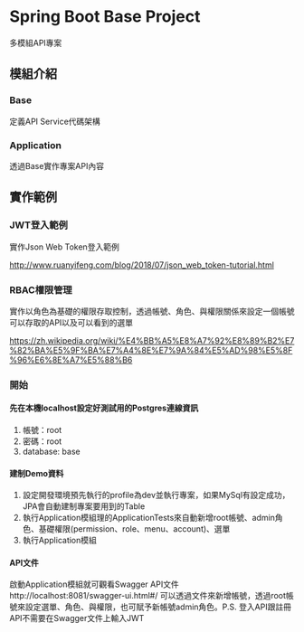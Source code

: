 # Spring Boot Base Project
多模組API專案

## 模組介紹
### Base
定義API Service代碼架構

### Application
透過Base實作專案API內容

## 實作範例
### JWT登入範例
實作Json Web Token登入範例

http://www.ruanyifeng.com/blog/2018/07/json_web_token-tutorial.html

### RBAC權限管理
實作以角色為基礎的權限存取控制，透過帳號、角色、與權限關係來設定一個帳號可以存取的API以及可以看到的選單

https://zh.wikipedia.org/wiki/%E4%BB%A5%E8%A7%92%E8%89%B2%E7%82%BA%E5%9F%BA%E7%A4%8E%E7%9A%84%E5%AD%98%E5%8F%96%E6%8E%A7%E5%88%B6

### 開始
#### 先在本機localhost設定好測試用的Postgres連線資訊
1. 帳號：root 
2. 密碼：root 
3. database: base


#### 建制Demo資料
1. 設定開發環境預先執行的profile為dev並執行專案，如果MySql有設定成功，JPA會自動建制專案要用到的Table
2. 執行Application模組理的ApplicationTests來自動新增root帳號、admin角色、基礎權限(permission、role、menu、account)、選單
3. 執行Application模組

#### API文件
啟動Application模組就可觀看Swagger API文件 http://localhost:8081/swagger-ui.html#/ 
可以透過文件來新增帳號，透過root帳號來設定選單、角色、與權限，也可賦予新帳號admin角色。P.S. 登入API跟註冊API不需要在Swagger文件上輸入JWT
